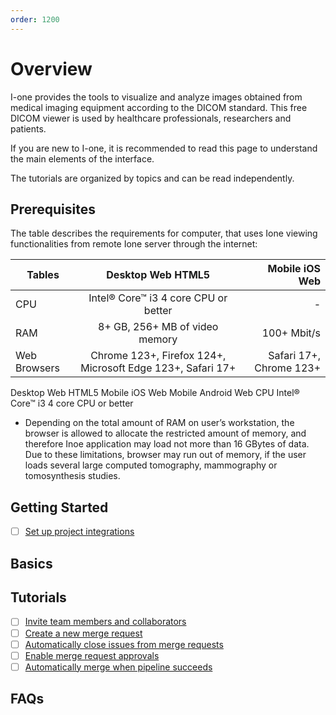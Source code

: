 ```yaml
---
order: 1200
---
```



# Overview

I-one provides the tools to visualize and analyze images obtained from medical imaging equipment according to the DICOM standard. This free DICOM viewer is used by healthcare professionals, researchers and patients.

If you are new to I-one, it is recommended to read this page to understand the main elements of the interface.

The tutorials are organized by topics and can be read independently.


## Prerequisites



The table describes the requirements for computer, that uses Ione viewing functionalities from remote Ione server through the internet:


| Tables   |    Desktop Web HTML5  | Mobile iOS Web |
|----------|:-------------:|------:|
| CPU|  Intel® Core™ i3 4 core CPU or better | - |
| RAM |    8+ GB, 256+ MB of video memory  |   100+ Mbit/s|
| Web Browsers| Chrome 123+, Firefox 124+, Microsoft Edge 123+, Safari 17+ |    Safari 17+, Chrome 123+ |


Desktop Web HTML5	Mobile iOS Web	Mobile Android Web
CPU	
Intel® Core™ i3 4 core CPU or better



* Depending on the total amount of RAM on user’s workstation, the browser is allowed to allocate the restricted amount of memory, and therefore Inoe application may load not more than 16 GBytes of data. Due to these limitations, browser may run out of memory, if the user loads several large computed tomography, mammography or tomosynthesis studies.

## Getting Started

- [ ] [Set up project integrations](https://gitlab-ione.irm.kr/i-one/ione-docs/-/settings/integrations)


## Basics


## Tutorials

- [ ] [Invite team members and collaborators](https://docs.gitlab.com/ee/user/project/members/)
- [ ] [Create a new merge request](https://docs.gitlab.com/ee/user/project/merge_requests/creating_merge_requests.html)
- [ ] [Automatically close issues from merge requests](https://docs.gitlab.com/ee/user/project/issues/managing_issues.html#closing-issues-automatically)
- [ ] [Enable merge request approvals](https://docs.gitlab.com/ee/user/project/merge_requests/approvals/)
- [ ] [Automatically merge when pipeline succeeds](https://docs.gitlab.com/ee/user/project/merge_requests/merge_when_pipeline_succeeds.html)

## FAQs
